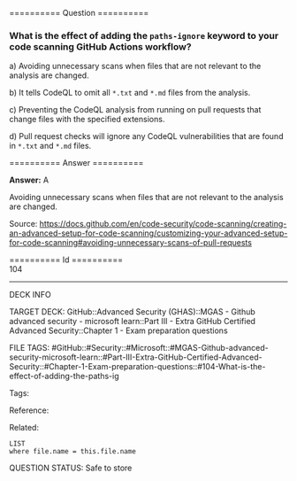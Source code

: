 ========== Question ==========  

### What is the effect of adding the `paths-ignore` keyword to your code scanning GitHub Actions workflow?

a) Avoiding unnecessary scans when files that are not relevant to the analysis are changed.

b) It tells CodeQL to omit all `*.txt` and `*.md` files from the analysis.

c) Preventing the CodeQL analysis from running on pull requests that change files with the specified extensions.

d) Pull request checks will ignore any CodeQL vulnerabilities that are found in `*.txt` and `*.md` files.  

========== Answer ==========  

**Answer:** A

Avoiding unnecessary scans when files that are not relevant to the analysis are changed.

Source: https://docs.github.com/en/code-security/code-scanning/creating-an-advanced-setup-for-code-scanning/customizing-your-advanced-setup-for-code-scanning#avoiding-unnecessary-scans-of-pull-requests

========== Id ==========  
104

---

DECK INFO

TARGET DECK: GitHub::Advanced Security (GHAS)::MGAS - Github advanced security - microsoft learn::Part III - Extra GitHub Certified Advanced Security::Chapter 1 - Exam preparation questions

FILE TAGS: #GitHub::#Security::#Microsoft::#MGAS-Github-advanced-security-microsoft-learn::#Part-III-Extra-GitHub-Certified-Advanced-Security::#Chapter-1-Exam-preparation-questions::#104-What-is-the-effect-of-adding-the-paths-ig

Tags:

Reference:

Related:

```dataview
LIST
where file.name = this.file.name
```

QUESTION STATUS: Safe to store
